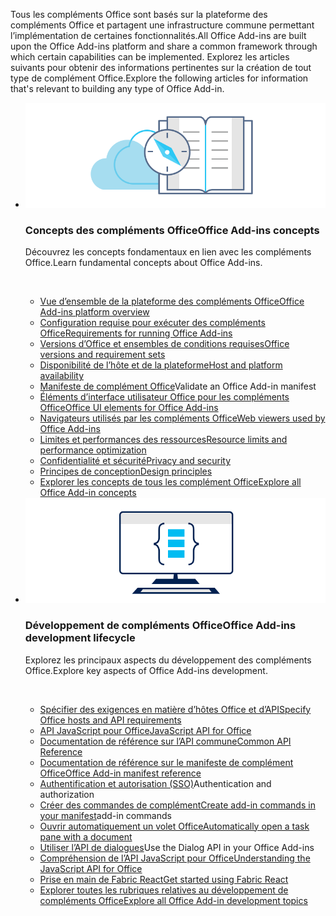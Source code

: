 <p><span data-ttu-id="bc3c3-101">Tous les compléments Office sont basés sur la plateforme des compléments Office et partagent une infrastructure commune permettant l’implémentation de certaines fonctionnalités.</span><span class="sxs-lookup"><span data-stu-id="bc3c3-101">All Office Add-ins are built upon the Office Add-ins platform and share a common framework through which certain capabilities can be implemented.</span></span> <span data-ttu-id="bc3c3-102">Explorez les articles suivants pour obtenir des informations pertinentes sur la création de tout type de complément Office.</span><span class="sxs-lookup"><span data-stu-id="bc3c3-102">Explore the following articles for information that's relevant to building any type of Office Add-in.</span></span></p>

<ul class="cardsK panelContent cols cols2">
    <li>
        <div class="cardSize">
            <div class="cardPadding">
                <div class="card">
                    <div class="cardImageOuter">
                        <div class="cardImage bgdAccent1">
                            <img src="../images/index-landing-page/developer-documentation.svg" alt="Office Add-ins concepts graphic" data-linktype="external" class="x-hidden-focus"/>
                        </div>
                    </div>
                    <div class="cardText">
                        <h3><span data-ttu-id="bc3c3-103">Concepts des compléments Office</span><span class="sxs-lookup"><span data-stu-id="bc3c3-103">Office Add-ins concepts</span></span></h3>
                        <p><span data-ttu-id="bc3c3-104">Découvrez les concepts fondamentaux en lien avec les compléments Office.</span><span class="sxs-lookup"><span data-stu-id="bc3c3-104">Learn fundamental concepts about Office Add-ins.</span></span></p>
                        <br/>
                        <ul>
                            <li><span data-ttu-id="bc3c3-105"><a href="../overview/office-add-ins.md">Vue d’ensemble de la plateforme des compléments Office</a></span><span class="sxs-lookup"><span data-stu-id="bc3c3-105"><a href="../overview/office-add-ins.md">Office Add-ins platform overview</a></span></span></li>
                            <li><span data-ttu-id="bc3c3-106"><a href="../concepts/requirements-for-running-office-add-ins.md">Configuration requise pour exécuter des compléments Office</a></span><span class="sxs-lookup"><span data-stu-id="bc3c3-106"><a href="../concepts/requirements-for-running-office-add-ins.md">Requirements for running Office Add-ins</a></span></span></li>
                            <li><span data-ttu-id="bc3c3-107"><a href="../develop/office-versions-and-requirement-sets.md">Versions d’Office et ensembles de conditions requises</a></span><span class="sxs-lookup"><span data-stu-id="bc3c3-107"><a href="../develop/office-versions-and-requirement-sets.md">Office versions and requirement sets</a></span></span></li>
                            <li><span data-ttu-id="bc3c3-108"><a href="../overview/office-add-in-availability.md">Disponibilité de l’hôte et de la plateforme</a></span><span class="sxs-lookup"><span data-stu-id="bc3c3-108"><a href="../overview/office-add-in-availability.md">Host and platform availability</a></span></span></li>
                            <li><span data-ttu-id="bc3c3-109"><a href="../develop/add-in-manifests.md">Manifeste de complément Office</a></span><span class="sxs-lookup"><span data-stu-id="bc3c3-109"><a href="../develop/add-in-manifests.md"></a>Validate an Office Add-in manifest</span></span></li>
                            <li><span data-ttu-id="bc3c3-110"><a href="../design/interface-elements.md">Éléments d’interface utilisateur Office pour les compléments Office</a></span><span class="sxs-lookup"><span data-stu-id="bc3c3-110"><a href="../design/interface-elements.md">Office UI elements for Office Add-ins</a></span></span></li>
                            <li><span data-ttu-id="bc3c3-111"><a href="../concepts/browsers-used-by-office-web-add-ins.md">Navigateurs utilisés par les compléments Office</a></span><span class="sxs-lookup"><span data-stu-id="bc3c3-111"><a href="../concepts/browsers-used-by-office-web-add-ins.md">Web viewers used by Office Add-ins</a></span></span></li>
                            <li><span data-ttu-id="bc3c3-112"><a href="../concepts/resource-limits-and-performance-optimization.md">Limites et performances des ressources</a></span><span class="sxs-lookup"><span data-stu-id="bc3c3-112"><a href="../concepts/resource-limits-and-performance-optimization.md">Resource limits and performance optimization</a></span></span></li>
                            <li><span data-ttu-id="bc3c3-113"><a href="../concepts/privacy-and-security.md">Confidentialité et sécurité</a></span><span class="sxs-lookup"><span data-stu-id="bc3c3-113"><a href="../concepts/privacy-and-security.md">Privacy and security</a></span></span></li>
                            <li><span data-ttu-id="bc3c3-114"><a href="../design/add-in-design.md">Principes de conception</a></span><span class="sxs-lookup"><span data-stu-id="bc3c3-114"><a href="../design/add-in-design.md">Design principles</a></span></span></li>
                            <li><span data-ttu-id="bc3c3-115"><a href="../concepts/add-in-development-best-practices.md">Explorer les concepts de tous les complément Office<span class="icon docon docon-chevron-right-light" aria-hidden="true"></span></a></span><span class="sxs-lookup"><span data-stu-id="bc3c3-115"><a href="../concepts/add-in-development-best-practices.md">Explore all Office Add-in concepts<span class="icon docon docon-chevron-right-light" aria-hidden="true"></span></a></span></span></li>
                        </ul>
                    </div>
                </div>
            </div>
        </div>
    </li>
    <li>
        <div class="cardSize">
            <div class="cardPadding">
                <div class="card">
                    <div class="cardImageOuter">
                        <div class="cardImage bgdAccent1">
                            <img src="../images/index-landing-page/monitor-with-code.svg" alt="Office Add-ins development graphic" data-linktype="external" class="x-hidden-focus"/>
                        </div>
                    </div>
                    <div class="cardText">
                        <h3><span data-ttu-id="bc3c3-116">Développement de compléments Office</span><span class="sxs-lookup"><span data-stu-id="bc3c3-116">Office Add-ins development lifecycle</span></span></h3>
                        <p><span data-ttu-id="bc3c3-117">Explorez les principaux aspects du développement des compléments Office.</span><span class="sxs-lookup"><span data-stu-id="bc3c3-117">Explore key aspects of Office Add-ins development.</span></span></p>
                        <br/>
                        <ul>
                            <li><span data-ttu-id="bc3c3-118"><a href="../develop/specify-office-hosts-and-api-requirements.md">Spécifier des exigences en matière d’hôtes Office et d’API</a></span><span class="sxs-lookup"><span data-stu-id="bc3c3-118"><a href="../develop/specify-office-hosts-and-api-requirements.md">Specify Office hosts and API requirements</a></span></span></li>
                            <li><span data-ttu-id="bc3c3-119"><a href="../reference/javascript-api-for-office.md">API JavaScript pour Office</a></span><span class="sxs-lookup"><span data-stu-id="bc3c3-119"><a href="../reference/javascript-api-for-office.md">JavaScript API for Office</a></span></span></li>
                            <li><span data-ttu-id="bc3c3-120"><a href="/javascript/api/office">Documentation de référence sur l’API commune</a></span><span class="sxs-lookup"><span data-stu-id="bc3c3-120"><a href="/javascript/api/office">Common API Reference</a></span></span></li>
                            <li><span data-ttu-id="bc3c3-121"><a href="../reference/manifest/allowsnapshot.md">Documentation de référence sur le manifeste de complément Office</a></span><span class="sxs-lookup"><span data-stu-id="bc3c3-121"><a href="../reference/manifest/allowsnapshot.md">Office Add-in manifest reference</a></span></span></li>
                            <li><span data-ttu-id="bc3c3-122"><a href="../develop/sso-in-office-add-ins.md">Authentification et autorisation (SSO)</a></span><span class="sxs-lookup"><span data-stu-id="bc3c3-122"><a href="../develop/sso-in-office-add-ins.md"></a>Authentication and authorization</span></span></li>
                            <li><span data-ttu-id="bc3c3-123"><a href="../develop/create-addin-commands.md">Créer des commandes de complément</a></span><span class="sxs-lookup"><span data-stu-id="bc3c3-123"><a href="../develop/create-addin-commands.md">Create add-in commands in your manifest</a>add-in commands</span></span></li>
                            <li><span data-ttu-id="bc3c3-124"><a href="../develop/automatically-open-a-task-pane-with-a-document.md">Ouvrir automatiquement un volet Office</a></span><span class="sxs-lookup"><span data-stu-id="bc3c3-124"><a href="../develop/automatically-open-a-task-pane-with-a-document.md">Automatically open a task pane with a document</a></span></span></li>
                            <li><span data-ttu-id="bc3c3-125"><a href="../develop/dialog-api-in-office-add-ins.md">Utiliser l’API de dialogues</a></span><span class="sxs-lookup"><span data-stu-id="bc3c3-125"><a href="../develop/dialog-api-in-office-add-ins.md"></a>Use the Dialog API in your Office Add-ins</span></span></li>
                            <li><span data-ttu-id="bc3c3-126"><a href="../develop/understanding-the-javascript-api-for-office.md">Compréhension de l’API JavaScript pour Office</a></span><span class="sxs-lookup"><span data-stu-id="bc3c3-126"><a href="../develop/understanding-the-javascript-api-for-office.md">Understanding the JavaScript API for Office</a></span></span></li>
                            <li><span data-ttu-id="bc3c3-127"><a href="../design/using-office-ui-fabric-react.md">Prise en main de Fabric React</a></span><span class="sxs-lookup"><span data-stu-id="bc3c3-127"><a href="../design/using-office-ui-fabric-react.md">Get started using Fabric React</a></span></span></li>
                            <li><span data-ttu-id="bc3c3-128"><a href="../develop/addressing-same-origin-policy-limitations.md">Explorer toutes les rubriques relatives au développement de compléments Office<span class="icon docon docon-chevron-right-light" aria-hidden="true"></span></a></span><span class="sxs-lookup"><span data-stu-id="bc3c3-128"><a href="../develop/addressing-same-origin-policy-limitations.md">Explore all Office Add-in development topics<span class="icon docon docon-chevron-right-light" aria-hidden="true"></span></a></span></span></li>
                        </ul>
                    </div>
                </div>
            </div>
        </div>
    </li>
</ul>
